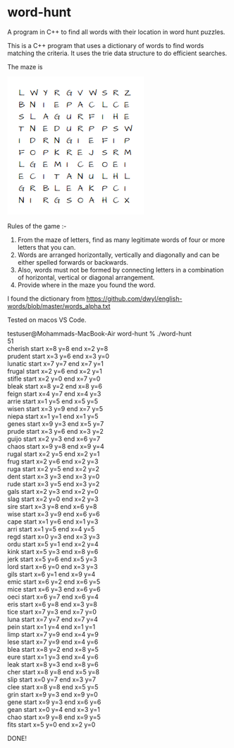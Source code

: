 # word-hunt
A program in C++ to find all words with their location in word hunt puzzles.

This is a C++ program that uses a dictionary of words to find words matching the criteria.
It uses the trie data structure to do efficient searches.

The maze is 

![Maze](maze.png)

Rules of the game :-

1) From the maze of letters, find as many legitimate words of four or more letters that you can.
2) Words are arranged horizontally, vertically and diagonally and can be either spelled forwards or backwards.
3) Also, words must not be formed by connecting letters in a combination of horizontal, vertical or diagonal arrangement.
4) Provide where in the maze you found the word.

I found the dictionary from https://github.com/dwyl/english-words/blob/master/words_alpha.txt

Tested on macos VS Code.

testuser@Mohammads-MacBook-Air word-hunt % ./word-hunt  
51  
cherish start x=8 y=8 end x=2 y=8  
prudent start x=3 y=6 end x=3 y=0  
lunatic start x=7 y=7 end x=7 y=1  
frugal start x=2 y=6 end x=2 y=1  
stifle start x=2 y=0 end x=7 y=0  
bleak start x=8 y=2 end x=8 y=6  
feign start x=4 y=7 end x=4 y=3  
arrie start x=1 y=5 end x=5 y=5  
wisen start x=3 y=9 end x=7 y=5  
niepa start x=1 y=1 end x=1 y=5  
genes start x=9 y=3 end x=5 y=7  
prude start x=3 y=6 end x=3 y=2  
guijo start x=2 y=3 end x=6 y=7  
chaos start x=9 y=8 end x=9 y=4  
rugal start x=2 y=5 end x=2 y=1  
frug start x=2 y=6 end x=2 y=3  
ruga start x=2 y=5 end x=2 y=2  
dent start x=3 y=3 end x=3 y=0  
rude start x=3 y=5 end x=3 y=2  
gals start x=2 y=3 end x=2 y=0  
slag start x=2 y=0 end x=2 y=3  
sire start x=3 y=8 end x=6 y=8  
wise start x=3 y=9 end x=6 y=6  
cape start x=1 y=6 end x=1 y=3  
arri start x=1 y=5 end x=4 y=5  
regd start x=0 y=3 end x=3 y=3  
ordu start x=5 y=1 end x=2 y=4  
kink start x=5 y=3 end x=8 y=6  
jerk start x=5 y=6 end x=5 y=3  
lord start x=6 y=0 end x=3 y=3  
gils start x=6 y=1 end x=9 y=4  
emic start x=6 y=2 end x=6 y=5  
mice start x=6 y=3 end x=6 y=6  
oeci start x=6 y=7 end x=6 y=4  
eris start x=6 y=8 end x=3 y=8  
tice start x=7 y=3 end x=7 y=0  
luna start x=7 y=7 end x=7 y=4  
pein start x=1 y=4 end x=1 y=1  
limp start x=7 y=9 end x=4 y=9  
lese start x=7 y=9 end x=4 y=6  
blea start x=8 y=2 end x=8 y=5  
eure start x=1 y=3 end x=4 y=6  
leak start x=8 y=3 end x=8 y=6  
cher start x=8 y=8 end x=5 y=8  
slip start x=0 y=7 end x=3 y=7  
clee start x=8 y=8 end x=5 y=5  
grin start x=9 y=3 end x=9 y=0  
gene start x=9 y=3 end x=6 y=6  
gean start x=0 y=4 end x=3 y=1  
chao start x=9 y=8 end x=9 y=5  
fits start x=5 y=0 end x=2 y=0  

DONE!
